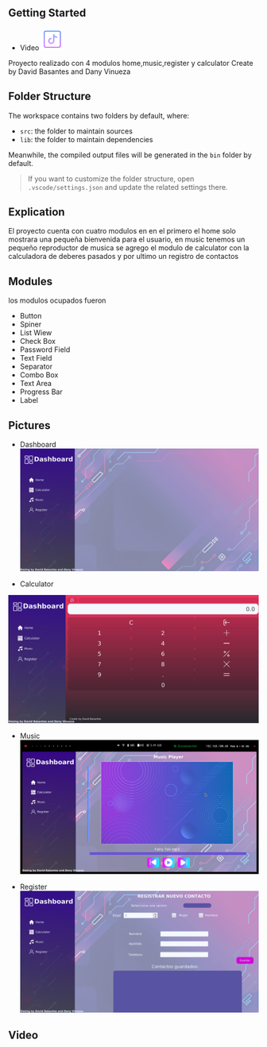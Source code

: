 ## Getting Started
- Video
    <a href='https://vm.tiktok.com/ZMY2sQyxD/'><img alt="tiktok" title= "Tiktok" src="https://raw.githubusercontent.com/DAVIDS2405/DAVIDS2405/main/assets/Tiktok.png" height='45px'/></a>

Proyecto realizado con 4 modulos home,music,register y calculator
Create by David Basantes and Dany Vinueza

## Folder Structure

The workspace contains two folders by default, where:

- `src`: the folder to maintain sources
- `lib`: the folder to maintain dependencies

Meanwhile, the compiled output files will be generated in the `bin` folder by default.

> If you want to customize the folder structure, open `.vscode/settings.json` and update the related settings there.

## Explication
El proyecto cuenta con cuatro modulos en en el primero el home solo mostrara una pequeña bienvenida para el usuario, en music tenemos un pequeño reproductor de musica se agrego el modulo de calculator con la calculadora de deberes pasados y por ultimo un registro de contactos

## Modules
los modulos ocupados fueron
- Button
- Spiner
- List Wiew
- Check Box
- Password Field
- Text Field
- Separator
- Combo Box
- Text Area
- Progress Bar
- Label

## Pictures

- Dashboard
 ![Calculator](/src/assets/image/Dashboard-Print.png)

- Calculator

 ![Calculator](/src/assets/image/Calculator-Print.png)

- Music
 ![Music](/src/assets/image/Music-Print.png)

- Register
![Music](/src/assets/image/Register-Print.png)
## Video

